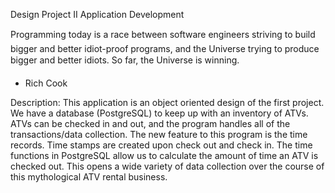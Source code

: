 Design Project II Application Development

Programming today is a race between software engineers striving to
build bigger and better idiot-proof programs, and the Universe trying
to produce bigger and better idiots. So far, the Universe is winning.

- Rich Cook

Description:
This application is an object oriented design of the first project. We have a database (PostgreSQL) to keep up with an inventory of ATVs. ATVs can be checked in and out, and the program handles all of the transactions/data collection. The new feature to this program is the time records. Time stamps are created upon check out and check in. The time functions in PostgreSQL allow us to calculate the amount of time an ATV is checked out. This opens a wide variety of data collection over the course of this mythological ATV rental business.
